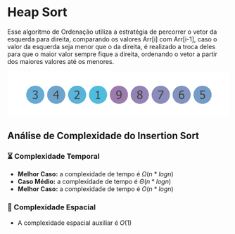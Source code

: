# Heap Sort

Esse algoritmo de Ordenação utiliza a estratégia de percorrer o vetor da esquerda para direita, comparando os valores Arr[i\] com Arr[i-1\], caso o valor da esquerda seja menor que o da direita, é realizado a troca deles para que o maior valor sempre fique a direita, ordenando o vetor a partir dos maiores valores até os menores.

![](https://github.com/sc-math/Sort-Algorithms/blob/main/Bubble%20Sort/gif/Bubble-sort-example.gif)

## Análise de Complexidade do Insertion Sort

### ⏳ Complexidade Temporal
- **Melhor Caso:** a complexidade de tempo é $Ω(n*logn)$
- **Caso Médio:** a complexidade de tempo é $Θ(n*logn)$
- **Melhor Caso:** a complexidade de tempo é $O(n*logn)$

### 💽 Complexidade Espacial

- A complexidade espacial auxiliar é $O(1)$

